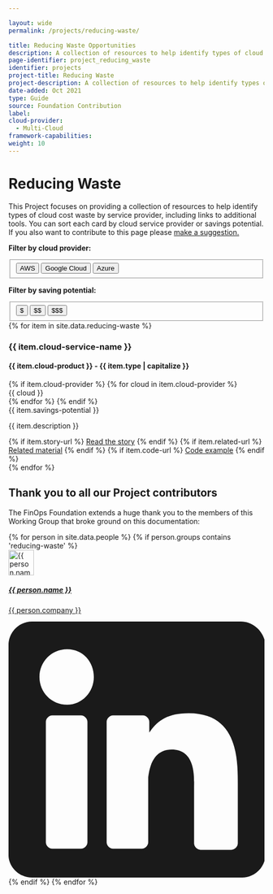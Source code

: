 ```yaml
---

layout: wide
permalink: /projects/reducing-waste/

title: Reducing Waste Opportunities
description: A collection of resources to help identify types of cloud cost waste by service provider, including links to additional tools.
page-identifier: project_reducing_waste
identifier: projects
project-title: Reducing Waste
project-description: A collection of resources to help identify types of cloud cost waste by service provider, including links to additional tools.
date-added: Oct 2021
type: Guide
source: Foundation Contribution
label: 
cloud-provider: 
  - Multi-Cloud
framework-capabilities:
weight: 10
---
```


<h1>Reducing Waste</h1>

<p>This Project focuses on providing a collection of resources to help identify types of cloud cost waste by service provider, including links to additional tools. You can sort each card by cloud service provider or savings potential. If you also want to contribute to this page please <a href="javascript:void(0);" onclick="modalToggle('modal-contribute')">make a suggestion.</a></p>

<b>Filter by cloud provider:</b>
<fieldset data-filter-group class="mb-4">
  <button type="button" class="badge-dgrey" data-toggle=".aws">AWS</button>
  <button type="button" class="badge-dgrey" data-toggle=".gcp">Google Cloud</button>
  <button type="button" class="badge-dgrey" data-toggle=".azure">Azure</button>
</fieldset>

<b>Filter by saving potential:</b>
<fieldset data-filter-group>
  <button type="button" class="badge-dgrey" data-toggle=".saving-1">&#36;</button>
  <button type="button" class="badge-dgrey" data-toggle=".saving-2">&#36;&#36;</button>
  <button type="button" class="badge-dgrey" data-toggle=".saving-3">&#36;&#36;&#36;</button>
</fieldset>

<div class="flex flex-col md:flex-row flex-wrap items-stretch mt-4 js-waste" id="js-waste">
{% for item in site.data.reducing-waste %}
  <div class="md:w-1/2 p-3 flex items-stretch mix {% if item.cloud-provider %}{% for cloud in item.cloud-provider %}{{ cloud | downcase }} {% endfor %}{% endif %} {% if item.savings-potential == '$' %}saving-1 {% elsif item.savings-potential == '$$' %} saving-2 {% elsif item.savings-potential == '$$$' %} saving-3 {% endif %}">
    <div class="w-full bg-gray-100 rounded-lg px-6 py-8 border-solid border-gray-100 border hover:border-green-500 transition-colors duration-200 shadow-sm cursor-pointer">
      <h3 class="text-xl font-bold text-gray-700 mb-2 mt-0 leading-6">{{ item.cloud-service-name }}</h3>
      <h4 class="my-4 mt-0 text-base font-normal text-gray-700 tracking-tight">{{ item.cloud-product }} - {{ item.type | capitalize }}</h4>
      <div class="my-2">
        {% if item.cloud-provider %} 
          {% for cloud in item.cloud-provider %}
            <div class="text-sm font-semibold text-gray-700 tracking-wider uppercase inline-block pr-4 py-px">{{ cloud }}</div>
          {% endfor %}
        {% endif %}
        <div class="text-sm font-semibold text-gray-700 tracking-wider uppercase inline-block px-2 py-px">{{ item.savings-potential }}</div>
      </div>
      <p>{{ item.description }}</p>
      {% if item.story-url %}
        <a class="py-1 px-2 shadow-sm text-sm rounded-md text-white bg-green-500 hover:bg-green-600 transition-colors duration-200 mb-1 inline-block" href="{{ item.story-url }}">Read the story</a>
      {% endif %}
      {% if item.related-url %}
        <a class="py-1 px-2 shadow-sm text-sm rounded-md text-white bg-green-500 hover:bg-green-600 transition-colors duration-200 mb-1 inline-block" href="{{ item.related-url }}">Related material</a>
      {% endif %}
      {% if item.code-url %}
        <a class="py-1 px-2 shadow-sm text-sm rounded-md text-white bg-green-500 hover:bg-green-600 transition-colors duration-200 mb-1 inline-block" href="{{ item.code-url }}">Code example</a>
      {% endif %}
    </div>
  </div>
{% endfor %}
</div>

## Thank you to all our Project contributors

The FinOps Foundation extends a huge thank you to the members of this Working Group that broke ground on this documentation:

<div class="flex md:flex-row flex-wrap items-stretch p-4 rounded-md mt-4">
{% for person in site.data.people %}
  {% if person.groups contains 'reducing-waste' %}
     <div class="w-1/2 md:w-1/3 p-2 flex">
      <a href="{{ person.linkedin-url }}" class="flex bg-gray-100 w-full items-stretch p-4 rounded-lg shadow-sm border-solid border-gray-200 border hover:-translate-y-1 hover:shadow-lg transition transform duration-500 hover:border-green-500">
          <div>
            <img src="/img/people/{{ person.image }}" alt="{{ person.name }}" width="50" class="rounded-full inline-block" />
          </div>
          <div class="flex-grow pl-4">
            <h5 class="mt-2 mb-1 leading-tight font-bold">{{ person.name }}</h5>
            <p class="m-0 leading-tight text-sm">{{ person.company }}</p>
          </div>
          <div>
            <svg class="h-4 w-4" fill="currentColor" viewBox="0 0 24 24" aria-hidden="true">
              <path class="st0" d="M21.8,0H2.2C1,0,0,1,0,2.2v19.7C0,23,1,24,2.2,24h19.7c1.2,0,2.2-1,2.2-2.2V2.2C24,1,23,0,21.8,0z M7.4,20.7
                c0,0.3-0.3,0.6-0.6,0.6H4.1c-0.3,0-0.6-0.3-0.6-0.6V9.4c0-0.3,0.3-0.6,0.6-0.6h2.7c0.3,0,0.6,0.3,0.6,0.6V20.7z M5.5,7.8
                C4,7.8,2.9,6.6,2.9,5.2S4,2.6,5.5,2.6S8,3.8,8,5.2S6.9,7.8,5.5,7.8z M21.5,20.8c0,0.3-0.3,0.6-0.6,0.6H18c-0.3,0-0.6-0.3-0.6-0.6
                v-5.3c0-0.8,0.2-3.5-2.1-3.5c-1.8,0-2.1,1.8-2.2,2.6v6.1c0,0.3-0.3,0.6-0.6,0.6H9.8c-0.3,0-0.6-0.3-0.6-0.6V9.4
                c0-0.3,0.3-0.6,0.6-0.6h2.8c0.3,0,0.6,0.3,0.6,0.6v1c0.7-1,1.6-1.8,3.7-1.8c4.6,0,4.6,4.3,4.6,6.7L21.5,20.8L21.5,20.8z"/>
            </svg>
          </div>
      </a>
    </div>
  {% endif %}
{% endfor %}
</div>